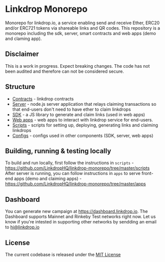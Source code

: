 # Linkdrop Monorepo
Monorepo for linkdrop.io, a service enabling send and receive Ether, ERC20 and/or ERC721 tokens via shareable links and QR codes.
This repository is a monorepo including the sdk, server, smart contracts and web apps (demo and claming app).

## Disclaimer
This is a work in progress. Expect breaking changes. The code has not been audited and therefore can not be considered secure.

## Structure
- [Contracts](https://github.com/LinkdropHQ/linkdrop-monorepo/tree/master/contracts) - linkdrop contracts
- [Server](https://github.com/LinkdropHQ/linkdrop-monorepo/tree/master/server) - node.js server application that relays claiming transactions so that end-users don't need to have ether to claim linkdrops
- [SDK](https://github.com/LinkdropHQ/linkdrop-monorepo/tree/master/sdk) - a JS library to generate and claim links (used in web apps)
- [Web apps](https://github.com/LinkdropHQ/linkdrop-monorepo/tree/master/apps) - web apps to interact with linkdrop service for end-users.  
- [Scripts](https://github.com/LinkdropHQ/linkdrop-monorepo/tree/master/scripts)  - scripts for setting up, deploying, generating links and claiming linkdrops
- [Configs](https://github.com/LinkdropHQ/linkdrop-monorepo/tree/master/configs) - configs used in other components (SDK, server, web apps)


## Building, running & testing locally 

To build and run locally, first follow the instructions in `scripts` - https://github.com/LinkdropHQ/linkdrop-monorepo/tree/master/scripts  
After server is running, you can follow instructions in `apps` to serve front-end apps (demo and claiming apps) - https://github.com/LinkdropHQ/linkdrop-monorepo/tree/master/apps

## Dashboard
You can generate new campaign at https://dashboard.linkdrop.io. The Dashboard supports Mainnet and Rinkeby Test networks right now. Let us know if you're intested in supporting other networks by sendding an email to hi@linkdrop.io


## License
The current codebase is released under the [MIT License](https://opensource.org/licenses/MIT)
